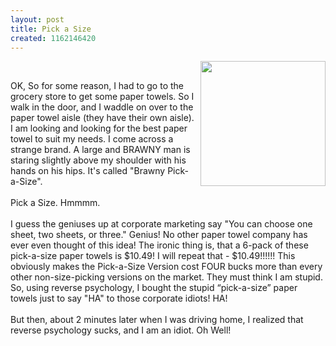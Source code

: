 ```yaml
---
layout: post
title: Pick a Size
created: 1162146420
---
```

<p><a href="http://pics.drugstore.com/prodimg/138527/200.jpg" onblur="try {parent.deselectBloggerImageGracefully();} catch(e) {}"><img alt="" border="0" src="http://pics.drugstore.com/prodimg/138527/200.jpg" style="margin: 0pt 0pt 10px 10px; float: right; cursor: pointer; width: 200px;" /></a></p>
<br />
<p class="MsoNormal">OK, So for some reason, I had to go to the grocery store to get some paper towels. So I walk in the door, and I waddle on over to the paper towel aisle (they have their own aisle). I am looking and looking for the best paper towel to suit my needs. I come across a strange brand. A large and BRAWNY man is staring slightly above my shoulder with his hands on his hips. It&#39;s called &quot;Brawny Pick-a-Size&quot;.<br />
	<br />
	Pick a Size. Hmmmm.<br />
	<br />
	I guess the geniuses up at corporate marketing say &quot;You can choose one sheet, two sheets, or three.&quot; Genius! No other paper towel company has ever even thought of this idea! The ironic thing is, that a 6-pack of these pick-a-size paper towels is $10.49! I will repeat that - $10.49!!!!!! This obviously makes the Pick-a-Size Version cost FOUR bucks more than every other non-size-picking versions on the market. They must think I am stupid. So, using reverse psychology, I bought the stupid &ldquo;pick-a-size&rdquo; paper towels just to say &quot;HA&quot; to those corporate idiots! HA!<br />
	<o:p> </o:p><br />
	But then, about 2 minutes later when I was driving home, I realized that reverse psychology sucks, and I am an idiot. Oh Well!</p>
